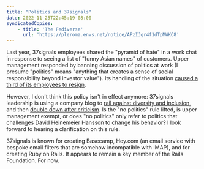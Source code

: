 ```yaml
---
title: "Politics and 37signals"
date: 2022-11-25T22:45:19-08:00
syndicatedCopies:
    - title: 'The Fediverse'
      url: 'https://pleroma.envs.net/notice/APzIJgr4f1dTpMWKC8'
---
```

Last year, 37signals employees shared the "pyramid of hate" in a work chat in response to seeing a list of "funny Asian names" of customers. Upper management responded by banning discussion of politics at work (I presume "politics" means "anything that creates a sense of social responsibility beyond investor value"). Its handling of the situation [caused a third of its employees to resign](https://www.nytimes.com/2021/04/30/technology/basecamp-politics-ban-resignations.html).

However, I don't think this policy isn't in effect anymore: 37signals leadership is using a company blog to [rail against diversity and inclusion](https://world.hey.com/dhh/the-waning-days-of-dei-s-dominance-9a5b656c), and then [double down after criticism](https://world.hey.com/dhh/we-must-say-no-to-these-people-e0fb301c). Is the "no politics" rule lifted, is upper management exempt, or does "no politics" only refer to politics that challenges David Heinemeier Hansson to change his behavior? I look forward to hearing a clarification on this rule.

37signals is known for creating Basecamp, Hey.com (an email service with bespoke email filters that are somehow incompatible with IMAP), and for creating Ruby on Rails. It appears to remain a key member of the Rails Foundation. For now.

